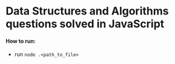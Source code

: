 # Data Structures and Algorithms questions solved in JavaScript

#### How to run:
- run `node .<path_to_file>`
